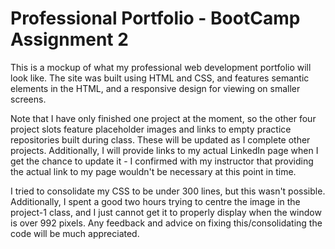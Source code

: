 # Professional Portfolio - BootCamp Assignment 2

This is a mockup of what my professional web development portfolio will look like. The site was built using HTML and CSS, and features semantic elements in the HTML, and a responsive design for viewing on smaller screens.

Note that I have only finished one project at the moment, so the other four project slots feature placeholder images and links to empty practice repositories built during class. These will be updated as I complete other projects. Additionally, I will provide links to my actual LinkedIn page when I get the chance to update it - I confirmed with my instructor that providing the actual link to my page wouldn't be necessary at this point in time.

I tried to consolidate my CSS to be under 300 lines, but this wasn't possible. Additionally, I spent a good two hours trying to centre the image in the project-1 class, and I just cannot get it to properly display when the window is over 992 pixels. Any feedback and advice on fixing this/consolidating the code will be much appreciated.

